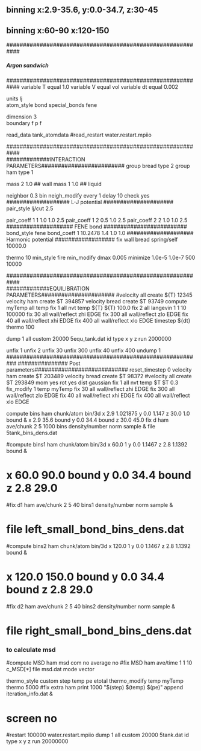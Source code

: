 ## binning x:2.9-35.6, y:0.0-34.7, z:30-45 
## binning x:60-90 x:120-150

############################################################
#####	 	    Argon sandwich	   	   #########
############################################################
variable		T equal 1.0
variable 		V equal vol
variable 		dt equal 0.002

units			lj	
atom_style		bond
special_bonds 		fene

dimension 		3	
boundary		f p f	

read_data         	tank_atomdata
#read_restart 		water.restart.mpiio

############################################################	
#############INTERACTION PARAMETERS#########################
group                   bread     type 2
group                   ham       type 1

mass                    2       1.0  ## wall
mass                    1       1.0  ## liquid

neighbor        	0.3 bin
neigh_modify		every 1 delay 10 check yes
################### L-J potential #####################
pair_style              lj/cut  2.5

pair_coeff              1 1  1.0 1.0 2.5
pair_coeff              1 2  0.5 1.0 2.5
pair_coeff              2 2  1.0 1.0 2.5
#################### FENE bond #########################
bond_style 		fene
bond_coeff 		1 10.2478 1.4 1.0 1.0
#################### Harmonic potential ##################
fix 			wall bread spring/self 10000.0

thermo 			10
min_style 		fire
min_modify 		dmax 0.005
minimize 		1.0e-5 1.0e-7 500 10000

############################################################	
#############EQUILIBRATION PARAMETERS######################
#velocity 		all create ${T} 12345
velocity 		ham create $T 394857
velocity 		bread create $T 93749
compute 		myTemp all temp
fix			1 all nvt temp ${T} ${T} 100.0
fix 			2 all langevin 1 1 10 100000
fix 			30 all wall/reflect zhi EDGE
fix 			300 all wall/reflect zlo EDGE
fix 			40 all wall/reflect xhi EDGE
fix 			400 all wall/reflect xlo EDGE
timestep 		${dt}
thermo 			100

dump 			1 all custom 20000 5equ_tank.dat id type x y z
run 			2000000

unfix 			1
unfix 			2
unfix 			30
unfix 			300
unfix 			40
unfix 			400
undump 			1
###########################################################
############### Post parameters############################
reset_timestep  	0
velocity 		ham create $T 203489
velocity 		bread create $T 98372
#velocity 		all create $T 293849 mom yes rot yes dist gaussian
fix 			1 all nvt temp $T $T 0.3
fix_modify 		1 temp myTemp
fix 			30 all wall/reflect zhi EDGE
fix 			300 all wall/reflect zlo EDGE
fix 			40 all wall/reflect xhi EDGE
fix 			400 all wall/reflect xlo EDGE

compute 		bins ham chunk/atom bin/3d x 2.9 1.021875 y 0.0 1.147 z 30.0 1.0 bound &
			x 2.9 35.6 bound y 0.0 34.4 bound z 30.0 45.0
fix  			d ham ave/chunk 2 5 1000 bins density/number norm sample &
			file 5tank_bins_dens.dat

#compute 		bins1 ham chunk/atom bin/3d x 60.0 1 y 0.0 1.1467 z 2.8 1.1392 bound &
#			x 60.0 90.0 bound y 0.0 34.4 bound z 2.8 29.0
#fix  			d1 ham ave/chunk 2 5 40 bins1 density/number norm sample &
#			file left_small_bond_bins_dens.dat

#compute 		bins2 ham chunk/atom bin/3d x 120.0 1 y 0.0 1.1467 z 2.8 1.1392 bound &
#			x 120.0 150.0 bound y 0.0 34.4 bound z 2.8 29.0
#fix  			d2 ham ave/chunk 2 5 40 bins2 density/number norm sample &
#			file right_small_bond_bins_dens.dat

### to calculate msd
#compute 		MSD ham msd com no average no
#fix 			MSD ham ave/time 1 1 10 c_MSD[*] file msd.dat mode vector

thermo_style    	custom step temp pe etotal 
thermo_modify	        temp myTemp
thermo			5000
#fix            		extra ham print 1000 "$(step) $(temp) $(pe)" append iteration_info.dat &
#			screen no

#restart     		100000 water.restart.mpiio
dump			1 all custom 20000 5tank.dat id type x y z
run		        20000000


